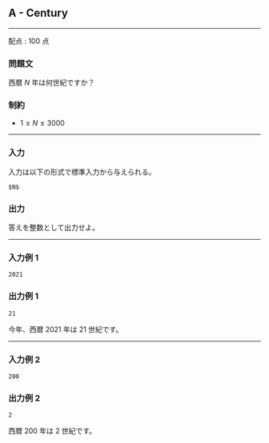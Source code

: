 ## A - Century
---

配点 : $100$ 点

### 問題文

西暦 $N$ 年は何世紀ですか？

### 制約

- $1 \le N \le 3000$

---


### 入力

入力は以下の形式で標準入力から与えられる。

```
$N$

```

### 出力

答えを整数として出力せよ。

---


### 入力例 1

```
2021

```

### 出力例 1

```
21

```

今年、西暦 $2021$ 年は $21$ 世紀です。

---


### 入力例 2

```
200

```

### 出力例 2

```
2

```

西暦 $200$ 年は $2$ 世紀です。
